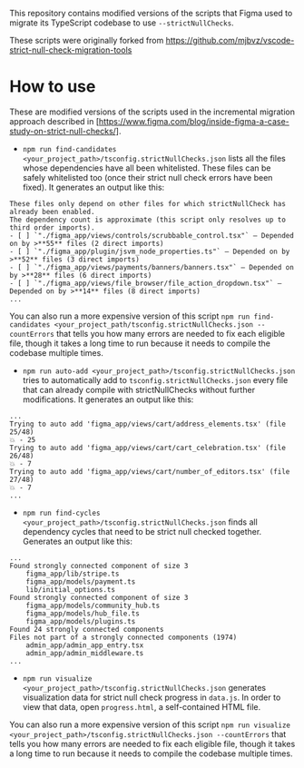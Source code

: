 This repository contains modified versions of the scripts that Figma used to migrate its TypeScript codebase to use `--strictNullChecks`.

These scripts were originally forked from https://github.com/mjbvz/vscode-strict-null-check-migration-tools

# How to use

These are modified versions of the scripts used in the incremental migration approach described in [https://www.figma.com/blog/inside-figma-a-case-study-on-strict-null-checks/].

- `npm run find-candidates <your_project_path>/tsconfig.strictNullChecks.json` lists all the files whose dependencies have all been whitelisted. These files can be safely whitelisted too (once their strict null check errors have been fixed). It generates an output like this:

```
These files only depend on other files for which strictNullCheck has already been enabled.
The dependency count is approximate (this script only resolves up to third order imports).
- [ ] `"./figma_app/views/controls/scrubbable_control.tsx"` — Depended on by >**55** files (2 direct imports)
- [ ] `"./figma_app/plugin/jsvm_node_properties.ts"` — Depended on by >**52** files (3 direct imports)
- [ ] `"./figma_app/views/payments/banners/banners.tsx"` — Depended on by >**28** files (6 direct imports)
- [ ] `"./figma_app/views/file_browser/file_action_dropdown.tsx"` — Depended on by >**14** files (8 direct imports)
...
```
You can also run a more expensive version of this script `npm run find-candidates <your_project_path/tsconfig.strictNullChecks.json --countErrors` that tells you how many errors are needed to fix each eligible file, though it takes a long time to run because it needs to compile the codebase multiple times.

- `npm run auto-add <your_project_path>/tsconfig.strictNullChecks.json` tries to automatically add to `tsconfig.strictNullChecks.json` every file that can already compile with strictNullChecks without further modifications. It generates an output like this:

```
...
Trying to auto add 'figma_app/views/cart/address_elements.tsx' (file 25/48)
💥 - 25
Trying to auto add 'figma_app/views/cart/cart_celebration.tsx' (file 26/48)
💥 - 7
Trying to auto add 'figma_app/views/cart/number_of_editors.tsx' (file 27/48)
💥 - 7
...
```

- `npm run find-cycles <your_project_path>/tsconfig.strictNullChecks.json` finds all dependency cycles that need to be strict null checked together. Generates an output like this:

```
...
Found strongly connected component of size 3
    figma_app/lib/stripe.ts
    figma_app/models/payment.ts
    lib/initial_options.ts
Found strongly connected component of size 3
    figma_app/models/community_hub.ts
    figma_app/models/hub_file.ts
    figma_app/models/plugins.ts
Found 24 strongly connected components
Files not part of a strongly connected components (1974)
    admin_app/admin_app_entry.tsx
    admin_app/admin_middleware.ts
...
```

- `npm run visualize <your_project_path>/tsconfig.strictNullChecks.json` generates visualization data for strict null check progress in `data.js`. In order to view that data, open `progress.html`, a self-contained HTML file.

You can also run a more expensive version of this script `npm run visualize <your_project_path>/tsconfig.strictNullChecks.json --countErrors` that tells you how many errors are needed to fix each eligible file, though it takes a long time to run because it needs to compile the codebase multiple times.
